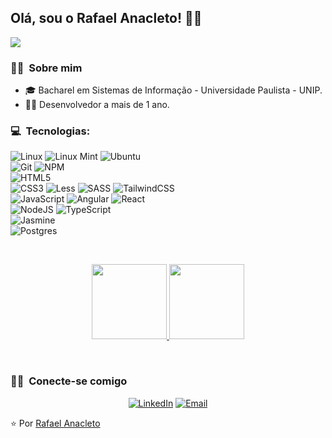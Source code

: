 <h2> Olá, sou o Rafael Anacleto! 👨‍💻</h2>

<img src="https://media.giphy.com/media/zoFBRfQo68Zqw/giphy.gif" />

<h3> 🙋‍♂️ &nbsp;Sobre mim</h3>

- 🎓 Bacharel em Sistemas de Informação - Universidade Paulista - UNIP.
- 🧑‍💻 Desenvolvedor a mais de 1 ano.

<h3>💻 &nbsp;Tecnologias:</h3>

![Linux](https://img.shields.io/badge/Linux-FCC624?style=for-the-badge&logo=linux&logoColor=black)
![Linux Mint](https://img.shields.io/badge/Linux%20Mint-87CF3E?style=for-the-badge&logo=Linux%20Mint&logoColor=white)
![Ubuntu](https://img.shields.io/badge/Ubuntu-E95420?style=for-the-badge&logo=ubuntu&logoColor=white)
<br/>
![Git](https://img.shields.io/badge/git-%23F05033.svg?style=for-the-badge&logo=git&logoColor=white)
![NPM](https://img.shields.io/badge/NPM-%23000000.svg?style=for-the-badge&logo=npm&logoColor=white)
<br/>
![HTML5](https://img.shields.io/badge/html5-%23E34F26.svg?style=for-the-badge&logo=html5&logoColor=white)
<br/>
![CSS3](https://img.shields.io/badge/css3-%231572B6.svg?style=for-the-badge&logo=css3&logoColor=white)
![Less](https://img.shields.io/badge/less-2B4C80?style=for-the-badge&logo=less&logoColor=white)
![SASS](https://img.shields.io/badge/SASS-hotpink.svg?style=for-the-badge&logo=SASS&logoColor=white)
![TailwindCSS](https://img.shields.io/badge/tailwindcss-%2338B2AC.svg?style=for-the-badge&logo=tailwind-css&logoColor=white)
<br/>
![JavaScript](https://img.shields.io/badge/javascript-%23323330.svg?style=for-the-badge&logo=javascript&logoColor=%23F7DF1E)
![Angular](https://img.shields.io/badge/angular-%23DD0031.svg?style=for-the-badge&logo=angular&logoColor=white)
![React](https://img.shields.io/badge/react-%2320232a.svg?style=for-the-badge&logo=react&logoColor=%2361DAFB)
<br/>
![NodeJS](https://img.shields.io/badge/node.js-6DA55F?style=for-the-badge&logo=node.js&logoColor=white)
![TypeScript](https://img.shields.io/badge/typescript-%23007ACC.svg?style=for-the-badge&logo=typescript&logoColor=white)
<br/>
![Jasmine](https://img.shields.io/badge/jasmine-%238A4182.svg?style=for-the-badge&logo=jasmine&logoColor=white)
<br/>
![Postgres](https://img.shields.io/badge/postgres-%23316192.svg?style=for-the-badge&logo=postgresql&logoColor=white)
  
<br/>

<p align="center">
<a href="https://github.com/anacleto616">
  <img height="120em" src="https://github-readme-stats.vercel.app/api?username=anacleto616&theme=darcula&show_icons=true" />
  <img height="120em" src="https://github-readme-stats.vercel.app/api/top-langs/?username=anacleto616&theme=darcula&layout=compact" />
</a>
</p>
  
<br/>

<h3> 🤝🏻 &nbsp;Conecte-se comigo</h3>

<p align="center">
<a href="https://www.linkedin.com/in/rafael-anacleto-da-silva-93b325177//"><img alt="LinkedIn" src="https://img.shields.io/badge/LinkedIn-Rafael%20Anacleto%20da%20Silva-blue?style=flat-square&logo=linkedin"></a>
<a href="mailto:arafael.anacleto12@gmail.com"><img alt="Email" src="https://img.shields.io/badge/Email-rafael.anacleto12@gmail.com-blue?style=flat-square&logo=gmail"></a>
</p>

⭐️ Por [Rafael Anacleto](https://github.com/anacleto616)
